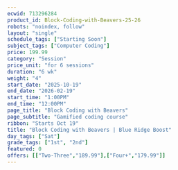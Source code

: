 ```yaml
---
ecwid: 713296284
product_id: Block-Coding-with-Beavers-25-26
robots: "noindex, follow"
layout: "single"
schedule_tags: ["Starting Soon"]
subject_tags: ["Computer Coding"]
price: 199.99
category: "Session"
price_unit: "for 6 sessions"
duration: "6 wk"
weight: "4"
start_date: "2025-10-19"
end_date: "2026-02-19"
start_time: "1:00PM"
end_time: "12:00PM"
page_title: "Block Coding with Beavers"
page_subtitle: "Gamified coding course"
ribbon: "Starts Oct 19"
title: "Block Coding with Beavers | Blue Ridge Boost"
day_tags: ["Sat"]
grade_tags: ["1st", "2nd"]
featured: 0
offers: [["Two-Three","189.99"],["Four+","179.99"]]
---
```

